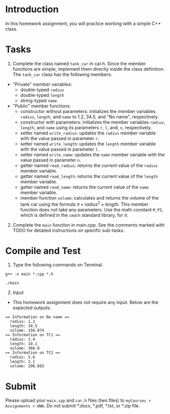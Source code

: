# Introduction

In this homework assignment, you will practice working with a simple C++ class.

# Tasks
1. Complete the class named `tank_car` in car.h. Since the member functions are simple, implement them directly inside the class definition. The `tank_car` class has the following members:
* "Private" member variables:
  * double-typed `radius`
  * double-typed `length`
  * string-typed `name`
* "Public" member functions:
  * constructor without parameters: initializes the member variables `radius`, `length`, and `name` to 1.2, 34.5, and "No name", respectively.
  * constructor with parameters: initializes the member variables `radius`, `length`, and `name` using its parameters `r`, `l`, and, `n`, respectively.
  * setter named `write_radius`: updates the `radius` member variable with the value passed in parameter `r`.
  * setter named `write_length`: updates the `length` member variable with the value passed in parameter `l`.
  * setter named `write_name`: updates the `name` member variable with the value passed in parameter `n`.
  * getter named `read_radius`: returns the current value of the `radius` member variable.
  * getter named `read_length`: returns the current value of the `length` member variable.
  * getter named `read_name`: returns the current value of the `name` member variable.
  * member function `volume`: calculates and returns the volume of the tank car using the formula $\pi \times radius^2 \times length$. This member function does not take any parameters. Use the math constant `M_PI`, which is defined in the `cmath` standard library, for $\pi$.
2. Complete the `main` function in main.cpp. See the comments marked with TODO for detailed instructions on specific sub-tasks.

# Compile and Test

1. Type the following commands on Terminal.

```
g++ -o main *.cpp *.h
```
```
./main
```

2. Input
* This homework assignment does not require any input. Below are the expected outputs:

```
== Information on No name ==
  radius: 1.2
  length: 34.5
  volume: 156.074
== Information on TC1 ==
  radius: 3.4
  length: 10.1
  volume: 366.8
== Information on TC2 ==
  radius: 5.6
  length: 2.1
  volume: 206.893
```

# Submit

Please upload your `main.cpp` and `car.h` files (two files) to `myCourses > Assignments > HW6`. Do not submit *.docx, *.pdf, *.txt, or *.zip file.
